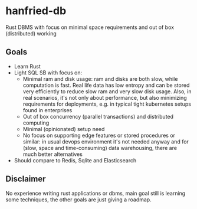 # hanfried-db

Rust DBMS with focus on minimal space requirements and out of box (distributed) working

## Goals

* Learn Rust
* Light SQL SB with focus on:
  * Minimal ram and disk usage: ram and disks are both slow, while computation is fast.
    Real life data has low entropy and can be stored very efficiently to reduce slow ram and very slow disk usage.
    Also, in real scenarios, it's not only about performance, but also minimizing requirements for deployments,
    e.g. in typical tight kubernetes setups found in enterprises
  * Out of box concurrency (parallel transactions) and distributed computing
  * Minimal (opinionated) setup need
  * No focus on supporting edge features or stored procedures or similar: in usual devops environment it's not needed
    anyway and for (slow, space and time-consuming) data warehousing, there are much better alternatives  
* Should compare to Redis, Sqlite and Elasticsearch

## Disclaimer

No experience writing rust applications or dbms, main goal still is learning some techniques, the other goals
are just giving a roadmap.
